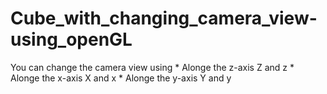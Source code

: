 # Cube_with_changing_camera_view-using_openGL

You can change the camera view using 
    * Alonge the z-axis Z and z
    * Alonge the x-axis X and x
    * Alonge the y-axis Y and y
